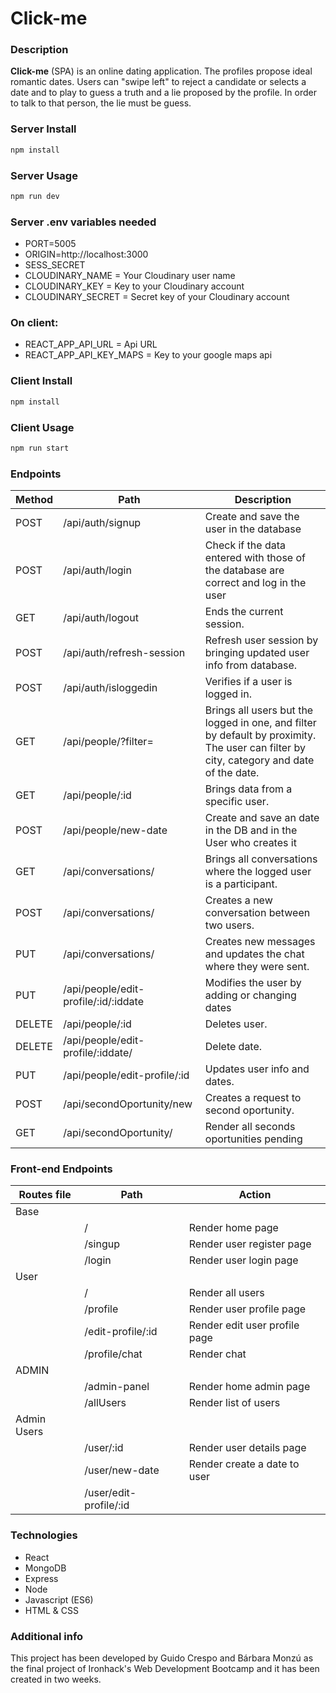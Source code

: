 # Click-me

### Description

**Click-me** (SPA) is an online dating application. The profiles propose ideal romantic dates. Users can "swipe left" to reject a candidate or selects a date and  to play to guess a truth and a lie proposed by the profile. In order to talk to that person, the lie must be guess.

### Server Install

```sh
npm install
```

### Server Usage

```sh
npm run dev
```


### Server .env variables needed

- PORT=5005
- ORIGIN=http://localhost:3000
- SESS_SECRET
- CLOUDINARY_NAME = Your Cloudinary user name
- CLOUDINARY_KEY = Key to your Cloudinary account
- CLOUDINARY_SECRET = Secret key of your Cloudinary account


### On client:

- REACT_APP_API_URL = Api URL
- REACT_APP_API_KEY_MAPS = Key to your google maps api


### Client Install

```sh
npm install
```

### Client Usage

```sh
npm run start
```


### Endpoints

|	Method	|	Path	|	Description	|
|	-	|	-	|	-	|
|	POST	|	/api/auth/signup	|	Create and save the user in the database	|
|	POST	|	/api/auth/login	|	Check if the data entered with those of the database are correct and log in the user
|	GET	|	/api/auth/logout	|	Ends the current session.	|
|	POST	|	/api/auth/refresh-session	|	Refresh user session by bringing updated user info from database.	|
|	POST	|	/api/auth/isloggedin	|	Verifies if a user is logged in.	|
|	GET	|	/api/people/?filter=	|	Brings all users but the logged in one, and filter by default by proximity. The user can filter by city, category and date of the date.	|
|	GET	|	/api/people/:id	|	Brings data from a specific user.	|
|	POST	|	/api/people/new-date	|	Create and save an date in the DB and in the User who creates it	|
|	GET	|	/api/conversations/	|	Brings all conversations where the logged user is a participant.	|
|	POST	|	/api/conversations/	|	Creates a new conversation between two users.	|
|	PUT	|	/api/conversations/	|	Creates new messages and updates the chat where they were sent.	|
|	PUT	|	/api/people/edit-profile/:id/:iddate	|	Modifies the user by adding or changing dates	|
|	DELETE	|	/api/people/:id	|	Deletes user.	|
|	DELETE	|	/api/people/edit-profile/:iddate/	|	Delete date.	|
|	PUT	|	/api/people/edit-profile/:id	|	Updates user info and dates.	|
|	POST	|	/api/secondOportunity/new	|	Creates a request to second oportunity.	|
|	GET	|	/api/secondOportunity/	|	Render all seconds oportunities pending	|

### Front-end Endpoints

| Routes file | Path                       | Action                                            | 
| ----------- | -------------------------- |-------------------------------------------------- |
| Base 
|             | /                          | Render home page                                  |
|             | /singup                  | Render user register page                         |
|             | /login            | Render user login page                            |
| User 
|             | /                  | Render all users                                  |
|             | /profile                    | Render user profile  page                         |
|             | /edit-profile/:id         | Render edit user profile page                     |
|             | /profile/chat                 | Render chat                              |
| ADMIN
|             | /admin-panel               | Render home admin page                            |
|             | /allUsers            | Render list of users                           |
| Admin Users
|             | /user/:id                  | Render user details page                         |
|             | /user/new-date               | Render create a date to user                           |
|             | /user/edit-profile/:id           |                           |



### Technologies

- React
- MongoDB
- Express
- Node
- Javascript (ES6)
- HTML & CSS


### Additional info

This project has been developed by Guido Crespo and Bárbara Monzú as the final project of Ironhack's Web Development Bootcamp and it has been created in two weeks.
